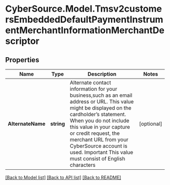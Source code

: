 # CyberSource.Model.Tmsv2customersEmbeddedDefaultPaymentInstrumentMerchantInformationMerchantDescriptor
## Properties

Name | Type | Description | Notes
------------ | ------------- | ------------- | -------------
**AlternateName** | **string** | Alternate contact information for your business,such as an email address or URL. This value might be displayed on the cardholder’s statement. When you do not include this value in your capture or credit request, the merchant URL from your CyberSource account is used. Important This value must consist of English characters  | [optional] 

[[Back to Model list]](../README.md#documentation-for-models) [[Back to API list]](../README.md#documentation-for-api-endpoints) [[Back to README]](../README.md)

